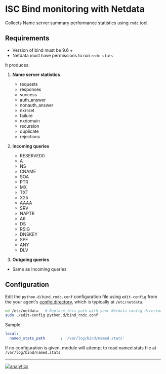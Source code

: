 <!--
title: "ISC Bind monitoring with Netdata"
custom_edit_url: https://github.com/netdata/netdata/edit/master/collectors/python.d.plugin/bind_rndc/README.md
sidebar_label: "ISC Bind"
-->

# ISC Bind monitoring with Netdata

Collects Name server summary performance statistics using `rndc` tool.

## Requirements

-   Version of bind must be 9.6 +
-   Netdata must have permissions to run `rndc stats`

It produces:

1.  **Name server statistics**

    -   requests
    -   responses
    -   success
    -   auth_answer
    -   nonauth_answer
    -   nxrrset
    -   failure
    -   nxdomain
    -   recursion
    -   duplicate
    -   rejections

2.  **Incoming queries**

    -   RESERVED0
    -   A
    -   NS
    -   CNAME
    -   SOA
    -   PTR
    -   MX
    -   TXT
    -   X25
    -   AAAA
    -   SRV
    -   NAPTR
    -   A6
    -   DS
    -   RSIG
    -   DNSKEY
    -   SPF
    -   ANY
    -   DLV

3.  **Outgoing queries**

-   Same as Incoming queries

## Configuration

Edit the `python.d/bind_rndc.conf` configuration file using `edit-config` from the your agent's [config
directory](/docs/step-by-step/step-04.md#find-your-netdataconf-file), which is typically at `/etc/netdata`.

```bash
cd /etc/netdata   # Replace this path with your Netdata config directory, if different
sudo ./edit-config python.d/bind_rndc.conf
```

Sample:

```yaml
local:
  named_stats_path       : '/var/log/bind/named.stats'
```

If no configuration is given, module will attempt to read named.stats file  at `/var/log/bind/named.stats`

---

[![analytics](https://www.google-analytics.com/collect?v=1&aip=1&t=pageview&_s=1&ds=github&dr=https%3A%2F%2Fgithub.com%2Fnetdata%2Fnetdata&dl=https%3A%2F%2Fmy-netdata.io%2Fgithub%2Fcollectors%2Fpython.d.plugin%2Fbind_rndc%2FREADME&_u=MAC~&cid=5792dfd7-8dc4-476b-af31-da2fdb9f93d2&tid=UA-64295674-3)](<>)
